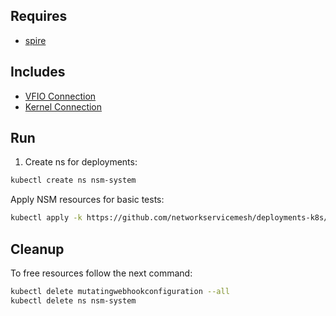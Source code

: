 ## Requires

- [spire](../spire)

## Includes

- [VFIO Connection](../use-cases/Vfio2Noop)
- [Kernel Connection](../use-cases/SriovKernel2Noop)

## Run

1. Create ns for deployments:
```bash
kubectl create ns nsm-system
```

Apply NSM resources for basic tests:
```bash
kubectl apply -k https://github.com/networkservicemesh/deployments-k8s/examples/sriov?ref=71b4fb5b94b6462802a2414b481669592d46c67e
```

## Cleanup

To free resources follow the next command:
```bash
kubectl delete mutatingwebhookconfiguration --all
kubectl delete ns nsm-system
```
